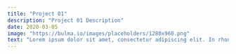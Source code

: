 ```yaml
---
title: "Project 01"
description: "Project 01 Description"
date: 2020-03-05
image: "https://bulma.io/images/placeholders/1280x960.png"
text: "Lorem ipsum dolor sit amet, consectetur adipiscing elit. In rhoncus placerat imperdiet. Mauris a facilisis magna. Etiam sagittis, nulla ultrices porta scelerisque, ante nunc consectetur tortor, quis mollis diam ipsum a turpis. Phasellus sit amet varius orci. Nunc gravida arcu ac sem sollicitudin tempus. Integer porttitor erat quam, et imperdiet urna hendrerit sed. Vestibulum condimentum pellentesque lacus, eget luctus ex hendrerit nec. In euismod odio non leo fringilla laoreet. Donec volutpat metus non finibus accumsan. In consequat arcu tellus, ac lacinia tortor mattis non. Mauris sollicitudin nunc sit amet ultricies elementum."
---
```

